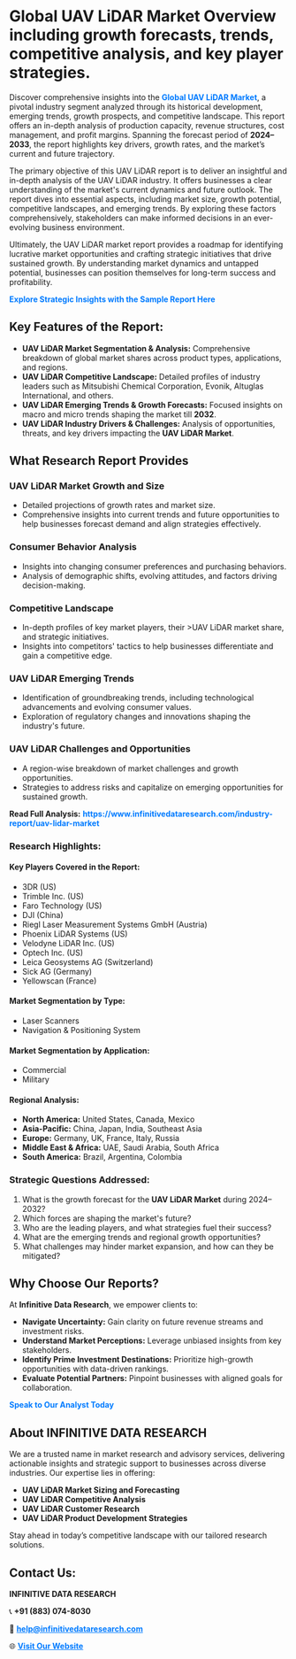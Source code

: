<h1>Global UAV LiDAR Market Overview including growth forecasts, trends, competitive analysis, and key player strategies.</h1>
<p>
Discover comprehensive insights into the 
<a href="https://www.infinitivedataresearch.com/industry-report/uav-lidar-market" rel="dofollow" style="color: #007BFF; text-decoration: none;"><strong>Global UAV LiDAR Market</strong></a>, a pivotal industry segment analyzed through its historical development, emerging trends, growth prospects, and competitive landscape. This report offers an in-depth analysis of production capacity, revenue structures, cost management, and profit margins. Spanning the forecast period of <strong>2024–2033</strong>, the report highlights key drivers, growth rates, and the market’s current and future trajectory.
</p>
<p>
The primary objective of this UAV LiDAR report is to deliver an insightful and in-depth analysis of the UAV LiDAR industry. It offers businesses a clear understanding of the market's current dynamics and future outlook. The report dives into essential aspects, including market size, growth potential, competitive landscapes, and emerging trends. By exploring these factors comprehensively, stakeholders can make informed decisions in an ever-evolving business environment.
</p>
<p>
Ultimately, the UAV LiDAR market report provides a roadmap for identifying lucrative market opportunities and crafting strategic initiatives that drive sustained growth. By understanding market dynamics and untapped potential, businesses can position themselves for long-term success and profitability.
</p>
<p>
<a href="https://www.infinitivedataresearch.com/request-sample/reportId=106692" style="color: #007BFF; text-decoration: none;"><strong>Explore Strategic Insights with the Sample Report Here</strong></a>
</p>

<h2>Key Features of the Report:</h2>
<ul>
<li><strong>UAV LiDAR Market Segmentation & Analysis:</strong> Comprehensive breakdown of global market shares across product types, applications, and regions.</li>
<li><strong>UAV LiDAR Competitive Landscape:</strong> Detailed profiles of industry leaders such as Mitsubishi Chemical Corporation, Evonik, Altuglas International, and others.</li>
<li><strong>UAV LiDAR Emerging Trends & Growth Forecasts:</strong> Focused insights on macro and micro trends shaping the market till <strong>2032</strong>.</li>
<li><strong>UAV LiDAR Industry Drivers & Challenges:</strong> Analysis of opportunities, threats, and key drivers impacting the <strong>UAV LiDAR Market</strong>.</li>
</ul>

<h2>What Research Report Provides</h2>
<h3>UAV LiDAR Market Growth and Size</h3>
<ul>
<li>Detailed projections of growth rates and market size.</li>
<li>Comprehensive insights into current trends and future opportunities to help businesses forecast demand and align strategies effectively.</li>
</ul>

<h3>Consumer Behavior Analysis</h3>
<ul>
<li>Insights into changing consumer preferences and purchasing behaviors.</li>
<li>Analysis of demographic shifts, evolving attitudes, and factors driving decision-making.</li>
</ul>

<h3>Competitive Landscape</h3>
<ul>
<li>In-depth profiles of key market players, their >UAV LiDAR market share, and strategic initiatives.</li>
<li>Insights into competitors' tactics to help businesses differentiate and gain a competitive edge.</li>
</ul>

<h3>UAV LiDAR Emerging Trends</h3>
<ul>
<li>Identification of groundbreaking trends, including technological advancements and evolving consumer values.</li>
<li>Exploration of regulatory changes and innovations shaping the industry's future.</li>
</ul>

<h3>UAV LiDAR Challenges and Opportunities</h3>
<ul>
<li>A region-wise breakdown of market challenges and growth opportunities.</li>
<li>Strategies to address risks and capitalize on emerging opportunities for sustained growth.</li>
</ul>
<p><strong>Read Full Analysis:</strong> <a href="https://www.infinitivedataresearch.com/industry-report/uav-lidar-market" rel="dofollow" style="color: #007BFF; text-decoration: none;"><strong>https://www.infinitivedataresearch.com/industry-report/uav-lidar-market</strong></a></p>
<h3>Research Highlights:</h3>
<h4>Key Players Covered in the Report:</h4>
<ul><li>3DR (US)</li><li>Trimble Inc. (US)</li><li>Faro Technology (US)</li><li>DJI (China)</li><li>Riegl Laser Measurement Systems GmbH (Austria)</li><li>Phoenix LiDAR Systems (US)</li><li>Velodyne LiDAR Inc. (US)</li><li>Optech Inc. (US)</li><li>Leica Geosystems AG (Switzerland)</li><li>Sick AG (Germany)</li><li>Yellowscan (France)</li></ul>
<h4>Market Segmentation by Type:</h4>
<ul><li>Laser Scanners</li><li>Navigation &amp; Positioning System</li></ul>
<h4>Market Segmentation by Application:</h4>
<ul><li>Commercial</li><li>Military</li></ul>

<h4>Regional Analysis:</h4>
<ul>
<li><strong>North America:</strong> United States, Canada, Mexico</li>
<li><strong>Asia-Pacific:</strong> China, Japan, India, Southeast Asia</li>
<li><strong>Europe:</strong> Germany, UK, France, Italy, Russia</li>
<li><strong>Middle East & Africa:</strong> UAE, Saudi Arabia, South Africa</li>
<li><strong>South America:</strong> Brazil, Argentina, Colombia</li>
</ul>

<h3>Strategic Questions Addressed:</h3>
<ol>
<li>What is the growth forecast for the <strong>UAV LiDAR Market</strong> during 2024–2032?</li>
<li>Which forces are shaping the market's future?</li>
<li>Who are the leading players, and what strategies fuel their success?</li>
<li>What are the emerging trends and regional growth opportunities?</li>
<li>What challenges may hinder market expansion, and how can they be mitigated?</li>
</ol>

<h2>Why Choose Our Reports?</h2>
<p>At <strong>Infinitive Data Research</strong>, we empower clients to:</p>
<ul>
<li><strong>Navigate Uncertainty:</strong> Gain clarity on future revenue streams and investment risks.</li>
<li><strong>Understand Market Perceptions:</strong> Leverage unbiased insights from key stakeholders.</li>
<li><strong>Identify Prime Investment Destinations:</strong> Prioritize high-growth opportunities with data-driven rankings.</li>
<li><strong>Evaluate Potential Partners:</strong> Pinpoint businesses with aligned goals for collaboration.</li>
</ul>
<p><a href="https://www.infinitivedataresearch.com/industry-report/uav-lidar-market" rel="dofollow" style="color: #007BFF; text-decoration: none;"><strong>Speak to Our Analyst Today</strong></a></p>

<h2>About INFINITIVE DATA RESEARCH</h2>
<p>We are a trusted name in market research and advisory services, delivering actionable insights and strategic support to businesses across diverse industries. Our expertise lies in offering:</p>
<ul>
<li><strong>UAV LiDAR Market Sizing and Forecasting</strong></li>
<li><strong>UAV LiDAR Competitive Analysis</strong></li>
<li><strong>UAV LiDAR Customer Research</strong></li>
<li><strong>UAV LiDAR Product Development Strategies</strong></li>
</ul>
<p>Stay ahead in today’s competitive landscape with our tailored research solutions.</p>

<h2>Contact Us:</h2>
<p><strong>INFINITIVE DATA RESEARCH</strong></p>
<p>📞 <strong>+91 (883) 074-8030</strong></p>
<p>📧 <strong><a href="mailto:help@infinitivedataresearch.com" style="color: #007BFF;">help@infinitivedataresearch.com</a></strong></p>
<p>🌐 <strong><a href="https://www.infinitivedataresearch.com" rel="dofollow" style="color: #007BFF;">Visit Our Website</a></strong></p>